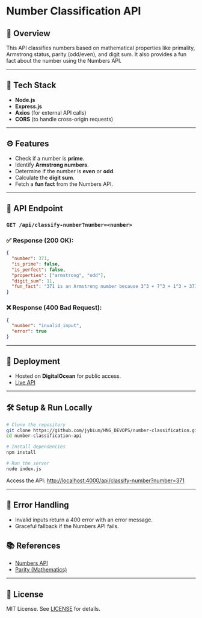 # Number Classification API

## 📜 **Overview**
This API classifies numbers based on mathematical properties like primality, Armstrong status, parity (odd/even), and digit sum. It also provides a fun fact about the number using the Numbers API.

---

## 🚀 **Tech Stack**
- **Node.js**
- **Express.js**
- **Axios** (for external API calls)
- **CORS** (to handle cross-origin requests)

---

## ⚙️ **Features**
- Check if a number is **prime**.
- Identify **Armstrong numbers**.
- Determine if the number is **even** or **odd**.
- Calculate the **digit sum**.
- Fetch a **fun fact** from the Numbers API.

---

## 📩 **API Endpoint**
### `GET /api/classify-number?number=<number>`

### ✅ **Response (200 OK):**
```json
{
  "number": 371,
  "is_prime": false,
  "is_perfect": false,
  "properties": ["armstrong", "odd"],
  "digit_sum": 11,
  "fun_fact": "371 is an Armstrong number because 3^3 + 7^3 + 1^3 = 371"
}
```

### ❌ **Response (400 Bad Request):**
```json
{
  "number": "invalid_input",
  "error": true
}
```

---

## 🚀 **Deployment**
- Hosted on **DigitalOcean** for public access.
- [Live API](http://64.23.242.49/api/classify-number?number=371)

---

## 🛠️ **Setup & Run Locally**
```bash
# Clone the repository
git clone https://github.com/jybium/HNG_DEVOPS/number-classification.git
cd number-classification-api

# Install dependencies
npm install

# Run the server
node index.js
```
Access the API: [http://localhost:4000/api/classify-number?number=371](http://localhost:4000/api/classify-number?number=371)

---

## 🚧 **Error Handling**
- Invalid inputs return a 400 error with an error message.
- Graceful fallback if the Numbers API fails.


## 📚 **References**
- [Numbers API](http://numbersapi.com/#42)
- [Parity (Mathematics)](https://en.wikipedia.org/wiki/Parity_(mathematics))

---

## 📄 **License**
MIT License. See [LICENSE](LICENSE) for details.

